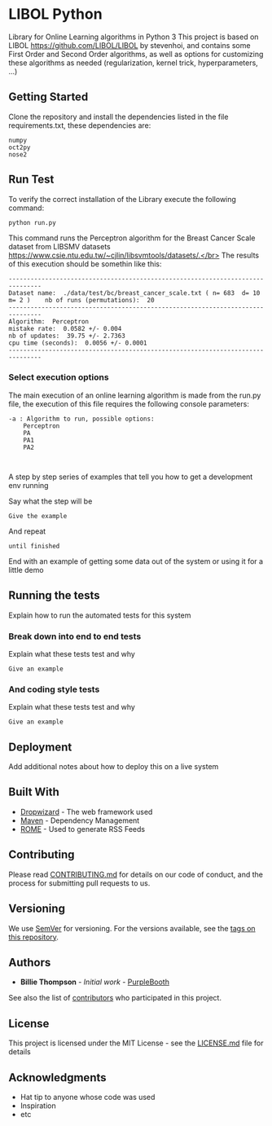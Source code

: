 # LIBOL Python

Library for Online Learning algorithms in Python 3
This project is based on LIBOL https://github.com/LIBOL/LIBOL by stevenhoi,
and contains some First Order and Second Order algorithms, as well as options for 
customizing these algorithms as needed (regularization, kernel trick, hyperparameters, ...)

## Getting Started

Clone the repository and install the dependencies listed in the file requirements.txt, these dependencies are:
```
numpy
oct2py
nose2
```

## Run Test

To verify the correct installation of the Library execute the following command:
```
python run.py
```
This command runs the Perceptron algorithm for the Breast Cancer Scale dataset from LIBSMV datasets https://www.csie.ntu.edu.tw/~cjlin/libsvmtools/datasets/.</br>
The results of this execution should be somethin like this:

```
-------------------------------------------------------------------------------
Dataset name:  ./data/test/bc/breast_cancer_scale.txt ( n= 683  d= 10  m= 2 )    nb of runs (permutations):  20
-------------------------------------------------------------------------------
Algorithm:  Perceptron
mistake rate:  0.0582 +/- 0.004
nb of updates:  39.75 +/- 2.7363
cpu time (seconds):  0.0056 +/- 0.0001
-------------------------------------------------------------------------------
```

### Select execution options

The main execution of an online learning algorithm is made from the run.py file,
the execution of this file requires the following console parameters:

```
-a : Algorithm to run, possible options:
    Perceptron
    PA
    PA1
    PA2



```


A step by step series of examples that tell you how to get a development env running

Say what the step will be

```
Give the example
```

And repeat

```
until finished
```

End with an example of getting some data out of the system or using it for a little demo

## Running the tests

Explain how to run the automated tests for this system

### Break down into end to end tests

Explain what these tests test and why

```
Give an example
```

### And coding style tests

Explain what these tests test and why

```
Give an example
```

## Deployment

Add additional notes about how to deploy this on a live system

## Built With

* [Dropwizard](http://www.dropwizard.io/1.0.2/docs/) - The web framework used
* [Maven](https://maven.apache.org/) - Dependency Management
* [ROME](https://rometools.github.io/rome/) - Used to generate RSS Feeds

## Contributing

Please read [CONTRIBUTING.md](https://gist.github.com/PurpleBooth/b24679402957c63ec426) for details on our code of conduct, and the process for submitting pull requests to us.

## Versioning

We use [SemVer](http://semver.org/) for versioning. For the versions available, see the [tags on this repository](https://github.com/your/project/tags). 

## Authors

* **Billie Thompson** - *Initial work* - [PurpleBooth](https://github.com/PurpleBooth)

See also the list of [contributors](https://github.com/your/project/contributors) who participated in this project.

## License

This project is licensed under the MIT License - see the [LICENSE.md](LICENSE.md) file for details

## Acknowledgments

* Hat tip to anyone whose code was used
* Inspiration
* etc
